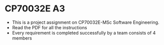 # CP70032E A3

- This is a project assignment on CP70032E-MSc Software Engineering.
- Read the PDF for all the instructions
- Every requirement is completed successfully by a team consists of 4 members


